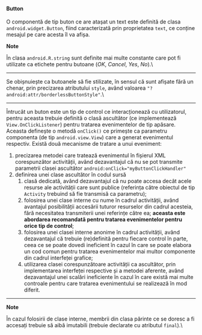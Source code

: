 #### Button

O componentă de tip buton ce are atașat un text este definită de clasa
`android.widget.Button`, fiind caracterizată prin proprietatea `text`,
ce conține mesajul pe care acesta îl va afișa.

**Note**

În clasa `android.R.string` sunt definite mai
multe constante care pot fi utilizate ca etichete pentru butoane (*OK*,
*Cancel*, *Yes*, *No*).\

---

Se obișnuiește ca butoanele să fie stilizate, în sensul că sunt
afișate fără un chenar, prin precizarea atributului `style`, având
valoarea `"?android:attr/borderlessButtonStyle"`.\

---

Întrucât un buton este un tip de control ce interacționează cu
utilizatorul, pentru aceasta trebuie definită o clasă ascultător (ce
implementează `View.OnClickListener`) pentru tratarea evenimentelor de
tip apăsare. Aceasta definește o metodă `onClick()` ce primește ca
parametru componenta (de tip `android.view.View`) care a generat
evenimentul respectiv. Există două mecanisme de tratare a unui
eveniment:

1.  precizarea metodei care tratează evenimentul în fișierul XML
    corespunzător activității, având dezavantajul că nu se pot transmite
    parametrii clasei ascultător `android:onClick="myButtonClickHandler"
    `
2.  definirea unei clase ascultător în codul sursă
    1.  clasă dedicată, având dezavantajul că nu poate accesa decât
        acele resurse ale activității care sunt publice (referința către
        obiectul de tip `Activity` trebuind să fie transmisă ca
        parametru);
    2.  folosirea unei clase interne cu nume în cadrul activității,
        având avantajul posibilității accesării tuturor resurselor din
        cadrul acesteia, fără necesitatea transmiterii unei referințe
        către ea; **aceasta este abordarea recomandată pentru tratarea
        evenimentelor pentru orice tip de control**;
    3.  folosirea unei clasei interne anonime în cadrul activității,
        având dezavantajul că trebuie (re)definită pentru fiecare
        control în parte, ceea ce se poate dovedi ineficient în cazul în
        care se poate elabora un cod comun pentru tratarea evenimentelor
        mai multor componente din cadrul interfeței grafice;
    4.  utilizarea clasei corespunzătoare activității ca ascultător,
        prin implementarea interfeței respective și a metodei aferente,
        având dezavantajul unei scalări ineficiente în cazul în care
        există mai multe controale pentru care tratarea evenimentului se
        realizează în mod diferit.

---
**Note**

În cazul folosirii de clase interne, membrii din clasa
părinte ce se doresc a fi accesați trebuie să aibă imutabili (trebuie
declarate cu atributul `final`).\
